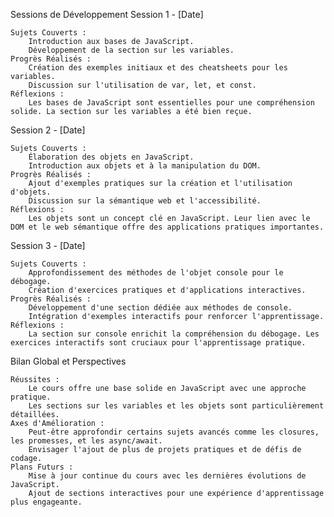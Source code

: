Sessions de Développement
Session 1 - [Date]

    Sujets Couverts :
        Introduction aux bases de JavaScript.
        Développement de la section sur les variables.
    Progrès Réalisés :
        Création des exemples initiaux et des cheatsheets pour les variables.
        Discussion sur l'utilisation de var, let, et const.
    Réflexions :
        Les bases de JavaScript sont essentielles pour une compréhension solide. La section sur les variables a été bien reçue.

Session 2 - [Date]

    Sujets Couverts :
        Élaboration des objets en JavaScript.
        Introduction aux objets et à la manipulation du DOM.
    Progrès Réalisés :
        Ajout d'exemples pratiques sur la création et l'utilisation d'objets.
        Discussion sur la sémantique web et l'accessibilité.
    Réflexions :
        Les objets sont un concept clé en JavaScript. Leur lien avec le DOM et le web sémantique offre des applications pratiques importantes.

Session 3 - [Date]

    Sujets Couverts :
        Approfondissement des méthodes de l'objet console pour le débogage.
        Création d'exercices pratiques et d'applications interactives.
    Progrès Réalisés :
        Développement d'une section dédiée aux méthodes de console.
        Intégration d'exemples interactifs pour renforcer l'apprentissage.
    Réflexions :
        La section sur console enrichit la compréhension du débogage. Les exercices interactifs sont cruciaux pour l'apprentissage pratique.

Bilan Global et Perspectives

    Réussites :
        Le cours offre une base solide en JavaScript avec une approche pratique.
        Les sections sur les variables et les objets sont particulièrement détaillées.
    Axes d'Amélioration :
        Peut-être approfondir certains sujets avancés comme les closures, les promesses, et les async/await.
        Envisager l'ajout de plus de projets pratiques et de défis de codage.
    Plans Futurs :
        Mise à jour continue du cours avec les dernières évolutions de JavaScript.
        Ajout de sections interactives pour une expérience d'apprentissage plus engageante.